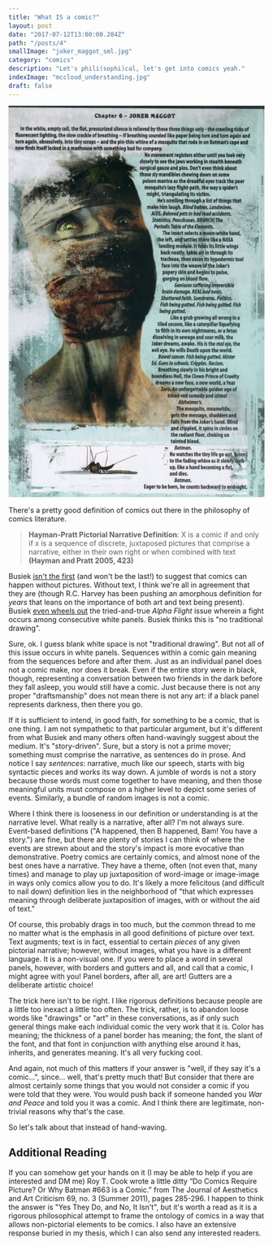 ```yaml
---
title: "What IS a comic?"
layout: post
date: "2017-07-12T13:00:00.284Z"
path: "/posts/4"
smallImage: "joker_maggot_sml.jpg"
category: "comics"
description: "Let's phili(sophi)cal, let's get into comics yeah."
indexImage: "mccloud_understanding.jpg"
draft: false
---
```


![Batman #663](joker_maggot.jpg)

There's a pretty good definition of comics out there in the philosophy of comics literature.

> **Hayman-Pratt Pictorial Narrative Definition**: X is a comic if and only if x is a sequence of discrete, juxtaposed pictures that comprise a narrative, either in their own right or when combined with text **(Hayman and Pratt 2005, 423)**

Busiek [isn't the first](https://twitter.com/KurtBusiek/status/884637332351078400) (and won't be the last!) to suggest that comics can happen without pictures. Without text, I think we're all in agreement that they are (though R.C. Harvey has been pushing an amorphous definition for _years_ that leans on the importance of both art and text being present). Busiek [even wheels out](https://twitter.com/KurtBusiek/status/884643372148838400) the tried-and-true _Alpha Flight_ issue wherein a fight occurs among consecutive white panels. Busiek thinks this is "no traditional drawing".

Sure, ok. I guess blank white space is not "traditional drawing". But not all of this issue occurs in white panels. Sequences within a comic gain meaning from the sequences before and after them. Just as an individual panel does not a comic make, nor does it break. Even if the entire story were in black, though, representing a conversation between two friends in the dark before they fall asleep, you would still have a comic. Just because there is not any proper "draftsmanship" does not mean there is not any art: if a black panel represents darkness, then there you go.

If it is sufficient to intend, in good faith, for something to be a comic, that is one thing. I am not sympathetic to that particular argument, but it's different from what Busiek and many others often hand-wavingly suggest about the medium. It's "story-driven". Sure, but a story is not a prime mover; something must comprise the narrative, as sentences do in prose. And notice I say _sentences_: narrative, much like our speech, starts with big syntactic pieces and works its way down. A jumble of words is not a story because those words must come together to have meaning, and then those meaningful units must compose on a higher level to depict some series of events. Similarly, a bundle of random images is not a comic.

Where I think there is looseness in our definition or understanding is at the narrative level. What really is a narrative, after all? I'm not always sure. Event-based definitions ("A happened, then B happened, Bam! You have a story.") are fine, but there are plenty of stories I can think of where the events are strewn about and the story's impact is more evocative than demonstrative. Poetry comics are certainly comics, and almost none of the best ones have a narrative. They have a theme, often (not even that, many times) and manage to play up juxtaposition of word-image or image-image in ways only comics allow you to do. It's likely a more felicitous (and difficult to nail down) definition lies in the neighborhood of "that which expresses meaning through deliberate juxtaposition of images, with or without the aid of text."

Of course, this probably drags in too much, but the common thread to me no matter what is the emphasis in all good definitions of picture over text. Text augments; text is in fact, essential to certain _pieces_ of any given pictorial narrative; however, without images, what you have is a different language. It is a non-visual one. If you were to place a word in several panels, however, with borders and gutters and all, and call that a comic, I might agree with you! Panel borders, after all, are art! Gutters are a deliberate artistic choice! 

The trick here isn't to be right. I like rigorous definitions because people are a little too inexact a little too often.
The trick, rather, is to abandon loose words like "drawings" or "art" in these conversations, as if only such general things make each individual comic the very work that it is. Color has meaning; the thickness of a panel border has meaning; the font, the slant of the font, and that font in conjunction with anything else around it has, inherits, and generates meaning. It's all very fucking cool.

And again, not much of this matters if your answer is "well, if they say it's a comic...", since... well, that's pretty much that! But consider that there are almost certainly some things that you would not consider a comic if you were told that they were. You would push back if someone handed you _War and Peace_ and told you it was a comic. And I think there are legitimate, non-trivial reasons why that's the case.

So let's talk about that instead of hand-waving.
## Additional Reading

If you can somehow get your hands on it (I may be able to help if you are interested and DM me) Roy T. Cook wrote a little ditty “Do Comics Require Picture? Or Why Batman #663 is a Comic.” from The Journal of Aesthetics and Art Criticism 69, no. 3 (Summer 2011), pages 285-296. I happen to think the answer is "Yes They Do, and No, It Isn't", but it's worth a read as it is a rigorous philosophical attempt to frame the ontology of comics in a way that allows non-pictorial elements to be comics. I also have an extensive response buried in my thesis, which I can also send any interested readers.
